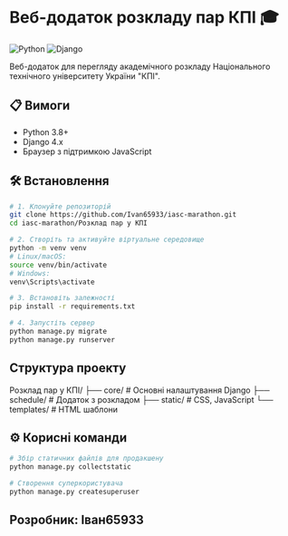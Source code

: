# Веб-додаток розкладу пар КПІ 🎓

![Python](https://img.shields.io/badge/python-3.8+-blue)
![Django](https://img.shields.io/badge/django-4.x-green)

Веб-додаток для перегляду академічного розкладу Національного технічного університету України "КПІ".

## 📋 Вимоги
- Python 3.8+
- Django 4.x
- Браузер з підтримкою JavaScript

## 🛠️ Встановлення

```bash
# 1. Клонуйте репозиторій
git clone https://github.com/Ivan65933/iasc-marathon.git
cd iasc-marathon/Розклад пар у КПІ

# 2. Створіть та активуйте віртуальне середовище
python -m venv venv
# Linux/macOS:
source venv/bin/activate
# Windows:
venv\Scripts\activate

# 3. Встановіть залежності
pip install -r requirements.txt

# 4. Запустіть сервер
python manage.py migrate
python manage.py runserver
```

## Структура проекту
Розклад пар у КПІ/
├── core/          # Основні налаштування Django
├── schedule/      # Додаток з розкладом
├── static/        # CSS, JavaScript
└── templates/     # HTML шаблони

## ⚙️ Корисні команди 

```bash
# Збір статичних файлів для продакшену
python manage.py collectstatic

# Створення суперкористувача
python manage.py createsuperuser
```

## Розробник: Іван65933